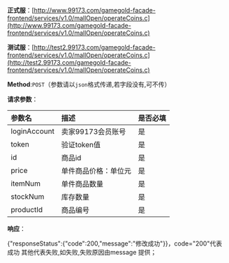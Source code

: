 **正式服**：[http://www.99173.com/gamegold-facade-frontend/services/v1.0/mallOpen/operateCoins.c](http://www.99173.com/gamegold-facade-frontend/services/v1.0/mallOpen/operateCoins.c)

**测试服**：[http://test2.99173.com/gamegold-facade-frontend/services/v1.0/mallOpen/operateCoins.c](http://test2.99173.com/gamegold-facade-frontend/services/v1.0/mallOpen/operateCoins.c)

**Method**:`POST`（参数请以`json`格式传递,若字段没有,可不传）

**请求参数**：

| 参数名 | 描述 | 是否必填 |
| :--- | :--- | :--- |
| loginAccount | 卖家99173会员账号 | 是 |
| token | 验证token值 | 是 |
| id | 商品id | 是 |
| price | 单件商品价格：单位元 | 是 |
| itemNum | 单件商品数量 | 是 |
| stockNum | 库存数量 | 是 |
| productId | 商品编号 | 是 |

**响应**：

{"responseStatus":{"code":200,"message":"修改成功"}}，code="200"代表成功 其他代表失败,如失败,失败原因由message 提供；

